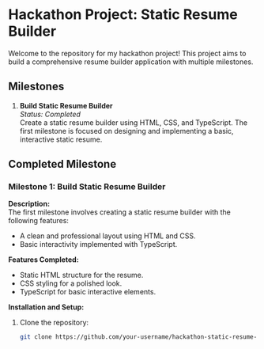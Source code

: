 # Hackathon Project: Static Resume Builder

Welcome to the repository for my hackathon project! This project aims to build a comprehensive resume builder application with multiple milestones. 

## Milestones

1. **Build Static Resume Builder**  
   *Status: Completed*  
   Create a static resume builder using HTML, CSS, and TypeScript. The first milestone is focused on designing and implementing a basic, interactive static resume.

## Completed Milestone

### Milestone 1: Build Static Resume Builder

**Description:**  
The first milestone involves creating a static resume builder with the following features:
- A clean and professional layout using HTML and CSS.
- Basic interactivity implemented with TypeScript.

**Features Completed:**
- Static HTML structure for the resume.
- CSS styling for a polished look.
- TypeScript for basic interactive elements.


**Installation and Setup:**

1. Clone the repository:
   ```bash
   git clone https://github.com/your-username/hackathon-static-resume-builder.git
